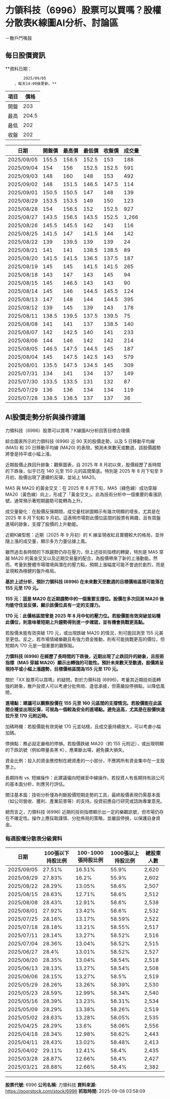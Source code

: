 # 力領科技（6996）股票可以買嗎？股權分散表K線圖AI分析、討論區
－散戶鬥嘴鼓

## 每日股價資訊

**資料日期：
        
            2025/09/05
        ，每天14:00後更新。**

| 項目 | 價格 |
|------|------|
| 開盤 | 203 |
| 最高 | 204.5 |
| 最低 | 202 |
| 收盤 | 202 |

| 日期 | 開盤價 | 最高價 | 最低價 | 收盤價 | 成交量 |
|------|--------|--------|--------|--------|--------|
| 2025/09/05 | 155.5 | 158.5 | 152.5 | 153 | 188 |
| 2025/09/04 | 154 | 156 | 152.5 | 152.5 | 591 |
| 2025/09/03 | 148 | 160 | 148 | 153 | 492 |
| 2025/09/02 | 148 | 151.5 | 146.5 | 147.5 | 114 |
| 2025/09/01 | 150.5 | 150.5 | 147 | 148 | 139 |
| 2025/08/29 | 153.5 | 153.5 | 149 | 150 | 123 |
| 2025/08/28 | 154 | 156.5 | 152 | 152.5 | 927 |
| 2025/08/27 | 143.5 | 156.5 | 143.5 | 152.5 | 1,266 |
| 2025/08/26 | 145.5 | 145.5 | 142 | 143 | 116 |
| 2025/08/25 | 141.5 | 147 | 141.5 | 144 | 142 |
| 2025/08/22 | 139 | 139.5 | 139 | 139 | 24 |
| 2025/08/21 | 141 | 141 | 138.5 | 138.5 | 89 |
| 2025/08/20 | 141.5 | 141.5 | 136.5 | 137.5 | 187 |
| 2025/08/19 | 145 | 145 | 141.5 | 141.5 | 265 |
| 2025/08/18 | 143 | 147 | 143 | 145 | 94 |
| 2025/08/15 | 145 | 146.5 | 143 | 143 | 90 |
| 2025/08/14 | 145 | 146 | 144.5 | 145.5 | 124 |
| 2025/08/13 | 147 | 148 | 144 | 144.5 | 395 |
| 2025/08/12 | 139 | 145 | 139 | 143 | 178 |
| 2025/08/11 | 138.5 | 139.5 | 137.5 | 139.5 | 75 |
| 2025/08/08 | 141 | 141 | 137 | 138.5 | 140 |
| 2025/08/07 | 142 | 142.5 | 140 | 141 | 233 |
| 2025/08/06 | 144 | 146 | 142 | 142 | 214 |
| 2025/08/05 | 146.5 | 147.5 | 144.5 | 145 | 187 |
| 2025/08/04 | 145 | 147.5 | 142.5 | 143 | 579 |
| 2025/08/01 | 135.5 | 147.5 | 134.5 | 145 | 309 |
| 2025/07/31 | 134 | 141 | 134 | 137 | 149 |
| 2025/07/30 | 133.5 | 133.5 | 131 | 132 | 87 |
| 2025/07/29 | 136 | 136 | 134 | 134 | 119 |
| 2025/07/28 | 138.5 | 138.5 | 137 | 137 | 36 |

## AI股價走勢分析與操作建議

力領科技（6996）股票可以買嗎？K線圖AI分析回答目標合理價

綜合圖表所示的力領科技 (6996) 近 90 天的股價走勢，以及 5 日移動平均線 (MA5) 和 20 日移動平均線 (MA20) 的表現，預測未來數天或數週，該股價趨勢將會是持平或小幅上漲。

近期股價止跌回升跡象：觀察圖表，自 2025 年 8 月初以來，股價經歷了長時間的下跌後，似乎已在 140 元至 150 元的區間築底。特別是 2025 年 8 月下旬至 9 月初，股價出現了連續的反彈，並站上 MA20。

MA5 與 MA20 的黃金交叉：在 2025 年 8 月下旬，MA5（綠色線）成功穿越 MA20（黃色線）向上，形成了「黃金交叉」。此為技術分析中一個重要的看漲訊號，通常預示著短期趨勢可能轉為上升。

成交量變化：在股價反彈期間，成交量柱狀圖顯示有幾次明顯的增長，尤其是在 2025 年 8 月下旬和 9 月初。這表明市場對此價位區間的股票有興趣，且有買盤進場的跡象，支撐了股價的上升動能。

近期K線型態：近期（2025 年 9 月初）的 K 線呈現收紅且實體較大的格局，並伴隨上漲的成交量，顯示多方力量佔據上風。

雖然過去長時間的下跌趨勢仍存在壓力，但上述技術指標的轉變，特別是 MA5 穿越 MA20 的黃金交叉以及近期交易量的配合，為股價帶來了新的上漲動能。然而，考量到整體市場環境與潛在的壓力點，預期上漲幅度可能不會過於劇烈，而是呈現較為穩健的盤升格局。

**基於上述分析，預計力領科技 (6996) 在未來數天至數週的目標價格區間可能落在155 元至 170 元。**

**155 元：這是 MA20 在近期趨勢中的一個重要支撐位。股價在多次回測 MA20 後均能守住並反彈，顯示該價位具有一定的支撐力。**

**170 元：此價格區間曾是 2025 年 8 月中旬的壓力位。若股價能有效突破並站穩此價位，則意味著短期上升趨勢得到進一步確認，並有機會挑戰更高點。**

若股價未能有效突破 170 元，或出現跌破 MA20 的情況，則可能回測至 155 元甚至更低。反之，若市場情緒樂觀且有強力資金推動，則有可能挑戰更高的價位，但短期內 170 元是一個重要的觀察點。

**力領科技 (6996) 在經歷了長時間的下跌後，近期出現了止跌回升的跡象，且技術指標（MA5 穿越 MA20）顯示出轉強的可能性。預計未來數天至數週，股價將呈現持平或小幅上漲趨勢，目標價格區間為155 元至 170 元。**

關於「XX 股票可以買嗎」的疑問，對於力領科技 (6996)，考量其近期技術面轉強的跡象，散戶投資人可以考慮分批佈局、逢低承接，但需嚴設停損點，以降低風險。

**進場點：建議可以觀察股價在 155 元至 160 元區間的支撐情況。若股價能在此區間企穩並出現反彈，可視為一個較為安全的進場點。避免追高，尤其是在股價快速拉升至 170 元附近時。**

加碼時機：若股價能有效突破 170 元並站穩，且成交量持續放大，可以考慮小幅加碼。

停損點：務必設定嚴格的停損。若股價跌破 MA20（約 155 元附近），或出現明顯的下跌訊號（例如帶量長黑 K），應果斷出場，避免擴大損失。

資金比例：投入的資金應控制在總資產的一小部分，不應將所有資金集中在一支股票上。

長期持有 vs. 短線操作：此建議偏向短線至中線操作。若投資人有長期持有該公司的基本面分析，則應另行評估。

關注基本面：技術分析僅為判斷股價短期走勢的工具，最終股價表現仍需基本面（如公司營收、獲利、產業前景等）的支持。投資前應自行研究或諮詢專業意見。

總而言之，力領科技 (6996) 近期的技術指標顯示出一定的樂觀訊號，但市場仍存在不確定性。操作上應採取謹慎、分批佈局的策略，並嚴設停損，以保護自身資金。

### 每週股權分散表分級資料

| 日期 | 100張以下持股比例 | 100-1000張持股比例 | 1000張以上持股比例 | 總股東人數 |
|------|-------------------|--------------------|--------------------|----------|
| 2025/09/05 | 27.51% | 16.51% | 55.9% | 2,620 |
| 2025/08/29 | 27.83% | 16.2% | 55.9% | 2,602 |
| 2025/08/22 | 28.29% | 13.05% | 58.6% | 2,507 |
| 2025/08/15 | 28.63% | 12.71% | 58.6% | 2,512 |
| 2025/08/08 | 28.43% | 12.91% | 58.6% | 2,538 |
| 2025/08/01 | 27.92% | 13.42% | 58.6% | 2,532 |
| 2025/07/25 | 28.16% | 13.17% | 58.59% | 2,522 |
| 2025/07/18 | 28.18% | 13.21% | 58.55% | 2,517 |
| 2025/07/11 | 28.14% | 13.27% | 58.52% | 2,516 |
| 2025/07/04 | 28.36% | 13.04% | 58.52% | 2,515 |
| 2025/06/27 | 28.4% | 13.01% | 58.52% | 2,527 |
| 2025/06/20 | 28.35% | 13.04% | 58.54% | 2,518 |
| 2025/06/13 | 28.13% | 13.27% | 58.54% | 2,508 |
| 2025/06/06 | 28.15% | 13.27% | 58.5% | 2,519 |
| 2025/05/29 | 28.26% | 13.26% | 58.39% | 2,530 |
| 2025/05/23 | 28.59% | 12.99% | 58.34% | 2,540 |
| 2025/05/16 | 28.39% | 13.23% | 58.31% | 2,534 |
| 2025/05/09 | 28.29% | 13.38% | 58.26% | 2,519 |
| 2025/05/02 | 28.63% | 13.28% | 58.05% | 2,535 |
| 2025/04/25 | 28.29% | 13.6% | 58.06% | 2,556 |
| 2025/04/18 | 28.34% | 12.98% | 58.62% | 2,443 |
| 2025/04/11 | 28.43% | 13.02% | 58.48% | 2,413 |
| 2025/04/02 | 29.11% | 12.41% | 58.4% | 2,435 |
| 2025/03/28 | 28.87% | 12.66% | 58.4% | 2,427 |
| 2025/03/21 | 28.88% | 12.66% | 58.4% | 2,382 |

---

**股票代號:** 6996
**公司名稱:** 力領科技
**資料來源:** https://poorstock.com/stock/6996
**抓取時間:** 2025-09-08 03:58:09